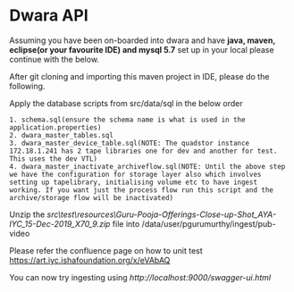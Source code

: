 # Dwara API
Assuming you have been on-boarded into dwara and have **java, maven, eclipse(or your favourite IDE) and mysql 5.7** set up in your local please continue with the below.

After git cloning and importing this maven project in IDE, please do the following.

Apply the database scripts from src/data/sql in the below order

    1. schema.sql(ensure the schema name is what is used in the application.properties)
    2. dwara_master_tables.sql
    3. dwara_master_device_table.sql(NOTE: The quadstor instance 172.18.1.241 has 2 tape libraries one for dev and another for test. This uses the dev VTL)
    4. dwara_master_inactivate_archiveflow.sql(NOTE: Until the above step we have the configuration for storage layer also which involves setting up tapelibrary, initialising volume etc to have ingest working. If you want just the process flow run this script and the archive/storage flow will be inactivated)

Unzip the *src\test\resources\Guru-Pooja-Offerings-Close-up-Shot_AYA-IYC_15-Dec-2019_X70_9.zip* file into /data/user/pgurumurthy/ingest/pub-video
	
Please refer the confluence page on how to unit test https://art.iyc.ishafoundation.org/x/eVAbAQ 

You can now try ingesting using *http://localhost:9000/swagger-ui.html*

